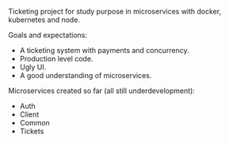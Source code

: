 Ticketing project for study purpose in microservices with docker, kubernetes and node. 

Goals and expectations: 
- A ticketing system with payments and concurrency.
- Production level code.
- Ugly UI.
- A good understanding of microservices.

Microservices created so far (all still underdevelopment):
- Auth
- Client
- Common
- Tickets